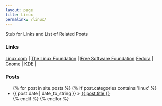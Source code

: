 ```yaml
---
layout: page
title: Linux
permalink: /linux/
---
```


Stub for Links and List of Related Posts

### Links
[Linux.com](http://www.linux.com/) | [The Linux Foundation](http://www.linuxfoundation.org/) | [Free Software Foundation](http://www.fsf.org/)
[Fedora](https://getfedora.org/) | [Gnome](https://www.gnome.org/) | [KDE](https://www.kde.org/) |

### Posts
<ul class="posts">
{% for post in site.posts %}
    {% if post.categories contains 'linux' %}
        <li><span>{{ post.date | date_to_string }}</span> &raquo; <a href="{{ BASE_PATH }}{{ post.url }}">{{ post.title }}</a></li>
    {% endif %}
{% endfor %}
</ul>

